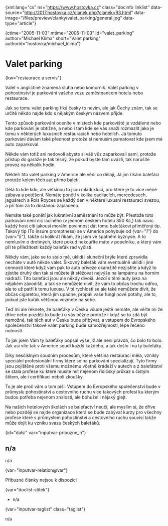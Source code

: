 
{xml:lang="cs" ns="https://www.hostovka.cz" class="docinfo linklist" data-source="http://2017.hostovka.cz/clanek.php?clanek=93.html" data-image="/files/preview/clanky/valet_parking/general.jpg" data-type="article"}

{ctime="2005-11-03" mtime="2005-11-03" id="valet\_parking" author="Michael Klíma" short="Valet parking" authorid="hostovka/michael\_klima"}

# Valet parking

<!-- generated attribute kw by user_updatekw.sh on 2020-07-05, do not edit -->

{kw="restaurace a servis"}

Valet v angličtině znamená sluha nebo komorník. Valet parking v pohostinství je parkování vašeho vozu zaměstnancem hotelu nebo restaurace.

Jak se tomu valet parking říká česky to nevím, ale jak Čechy znám, tak se určitě někdo najde kdo s nějakým českým názvem přijde.

Tento způsob parkování oceníte v místech kde parkoviště je vzdálené nebo kde parkování je obtížné, a nebo i tam kde se vás snaží rozmazlit jako je tomu v některých luxusních restauracích nebo hotelích. Já tomuto parkování dávám také přednost protože si nemusím pamatovat kde jsem mé auto zaparkoval.

Někde vám totiž ani nedovolí abyste si váš vůz zaparkovali sami, protože přístup do garáže je tak těsný, že pokud byste tam uvázli, tak narušíte provoz na několik hodin.

Někteří tito valet parking v Americe ale vědí co dělají, Já jim říkám baleťáci protože kolem těch aut přímo baletí.

Dělá to kde kdo, ale většinou to jsou mladí kluci, pro které je to více méně zábava a potěšení. Nemáte ponětí v kolika cadilacích, mercedesech, jaguárech a Rols Royces se každý den v některé luxusní restauraci svezou, a při tom za to dostanou zaplaceno.

Nemáte také ponětí jak lukrativní zaměstnání to může být. Přestože toto parkování není nic laciného (v jednom českém hotelu 350 Kč,) tak navíc každý host cítí jakousi morální povinnost dát tomu baleťákovi přiměřený tip. Takový tip (To insure promptness) se v Americe pohybuje od  _{var="1"}_ do  _{var="5"}_, takže si kolikrát říkám, že jsem ve špatném byznyse. A to nemluvím o drobných, které pokud nekouříte máte v popelníku, a který vám při té příležitosti každý baleťák rád vyčistí.

Někdy vám, jako se to stalo mě, uklidí i sluneční brýle které zpravidla necháte v autě někde válet. Šikovný baleťák vám eventuálně uklidí i jiné cennosti které když vám pak to auto přiveze okamžitě nezjistíte a když to zjistíte druhý den tak si můžete jít stěžovat nejvýše na lampárnu na horním nádraží. Tito baleťáci jsou ale někdy divoši. Jezdí s těmi auty jako na nějakém závodišti, a tak se nemůžete divit, že vám to občas trochu odřou, ale to už patří k tomu luxusu. V té rychlosti se ale také nemůžete divit, že občas cigaretou, která jim upadne, propálí vaše fungl nové potahy, ale to, pokud jste kuřák většinou vezmete na sebe.

Teď mi ale řeknete, že baleťáky v Česku všude ještě nemáte, ale věřte mi že dříve nebo později to bude i u vás běžné protože i když se to zdá být nemožné, tak těch aut v Česku bude přibývat, a vstupem do Evropského společenství takové valet parking bude samozřejmostí, lépe řečeno nutností.

To jak jsem Vám ty baleťáky popsal výše již ale není pravda, čo bolo to bolo. Jak asi víte tak v Americe soudí každý každého, a tak došlo i na ty baleťáky.

Díky nesčíslným soudním procesům, které většina restaurací měla, vznikly speciální profesionální firmy které se na parkování specializují. Tyto firmy jsou pojištěné proti všemu možnému včetně krádeží v autech a z baleťátství se stala profese ku které musíte mít nejenom řidičský průkaz s čistým štítem, ale i certifikaci neboli zkoušky.

To je ale proč vám o tom píši. Vstupem do Evropského společenství bude v průmyslu pohostinství a cestovního ruchu více takových profesí ku kterým budou potřeba nejenom znalosti, ale bohužel i nějaký glejt.

Na našich hotelových školách se baleťactví neučí, ale myslím si, že dříve nebo později se najde organizace která se bude zabývat kurzy pro všechny profese které s průmyslem pohostinství a cestovního ruchu souvisí takže může dojít ku vzniku svazu českých baleťáků.

{id="dalsi" var="inputvar-pribuzne_h"}

## n/a

n/a

{var="inputvar-relation@var"}

Příbuzné články nejsou k dispozici

{var="doclist-stitek"}

  * n/a

{var="inputvar-taglist" class="taglist"}

n/a

